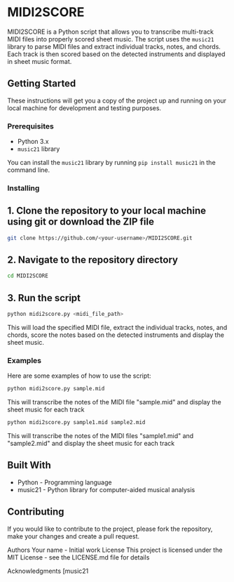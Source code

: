 # MIDI2SCORE

MIDI2SCORE is a Python script that allows you to transcribe multi-track MIDI files into properly scored sheet music. The script uses the `music21` library to parse MIDI files and extract individual tracks, notes, and chords. Each track is then scored based on the detected instruments and displayed in sheet music format.

## Getting Started

These instructions will get you a copy of the project up and running on your local machine for development and testing purposes.

### Prerequisites

- Python 3.x
- `music21` library

You can install the `music21` library by running `pip install music21` in the command line.

### Installing

## 1. Clone the repository to your local machine using git or download the ZIP file
```sh
git clone https://github.com/<your-username>/MIDI2SCORE.git
```
## 2. Navigate to the repository directory
```sh
cd MIDI2SCORE
```
## 3. Run the script
```sh
python midi2score.py <midi_file_path>
```
This will load the specified MIDI file, extract the individual tracks, notes, and chords, score the notes based on the detected instruments and display the sheet music.

### Examples
Here are some examples of how to use the script:

```sh
python midi2score.py sample.mid
```
This will transcribe the notes of the MIDI file "sample.mid" and display the sheet music for each track

```sh
python midi2score.py sample1.mid sample2.mid
```
This will transcribe the notes of the MIDI files "sample1.mid" and "sample2.mid" and display the sheet music for each track

## Built With
* Python - Programming language
* music21 - Python library for computer-aided musical analysis

## Contributing
If you would like to contribute to the project, please fork the repository, make your changes and create a pull request.

Authors
Your name - Initial work
License
This project is licensed under the MIT License - see the LICENSE.md file for details

Acknowledgments
[music21
